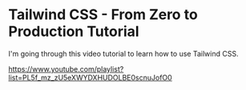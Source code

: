 # Tailwind CSS - From Zero to Production Tutorial

I'm going through this video tutorial to learn how to use Tailwind CSS.

 https://www.youtube.com/playlist?list=PL5f_mz_zU5eXWYDXHUDOLBE0scnuJofO0
